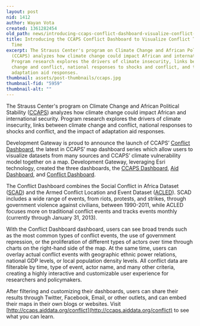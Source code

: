```yaml
---
layout: post
nid: 1412
author: Wayan Vota
created: 1361282454
old_path: news/introducing-ccaps-conflict-dashboard-visualize-conflict-trends-real-time
title: Introducing the CCAPS Conflict Dashboard to Visualize Conflict Trends in Real
  Time
excerpt: The Strauss Center's program on Climate Change and African Political Stability
  (CCAPS) analyzes how climate change could impact African and international security.
  Program research explores the drivers of climate insecurity, links between climate
  change and conflict, national responses to shocks and conflict, and the impact of
  adaptation aid responses.
thumbnail: assets/post-thumbnails/ccaps.jpg
thumbnail-fid: "5959"
thumbnail-alt: ""
---
```


The Strauss Center's program on Climate Change and African Political Stability ([CCAPS](http://www.strausscenter.org/ccaps/)) analyzes how climate change could impact African and international security. Program research explores the drivers of climate insecurity, links between climate change and conflict, national responses to shocks and conflict, and the impact of adaptation aid responses.

Development Gateway is proud to announce the launch of CCAPS’ [Conflict Dashboard](http://ccaps.aiddata.org/conflict), the latest in CCAPS’ map dashboard series which allow users to visualize datasets from many sources and CCAPS’ climate vulnerability model together on a map. Development Gateway, leveraging Esri technology, created the three dashboards, the [CCAPS Dashboard](http://ccaps.aiddata.org/), [Aid Dashboard](http://ccaps.aiddata.org/aid), and [Conflict Dashboard](http://ccaps.aiddata.org/conflict).

The Conflict Dashboard combines the Social Conflict in Africa Dataset ([SCAD](http://www.strausscenter.org/scad.html)) and the Armed Conflict Location and Event Dataset ([ACLED](http://www.strausscenter.org/acled.html)). SCAD includes a wide range of events, from riots, protests, and strikes, through government violence against civilians, between 1990-2011, while ACLED focuses more on traditional conflict events and tracks events monthly (currently through January 31, 2013).

With the Conflict Dashboard dashboard, users can see broad trends such as the most common types of conflict events, the use of government repression, or the proliferation of different types of actors over time through charts on the right-hand side of the map. At the same time, users can overlay actual conflict events with geographic ethnic power relations, national GDP levels, or local population density levels. All conflict data are filterable by time, type of event, actor name, and many other criteria, creating a highly interactive and customizable user experience for researchers and policymakers.

After filtering and customizing their dashboards, users can share their results through Twitter, Facebook, Email, or other outlets, and can embed their maps in their own blogs or websites. Visit [http://ccaps.aiddata.org/conflict](http://ccaps.aiddata.org/conflict) to see what you can learn.
